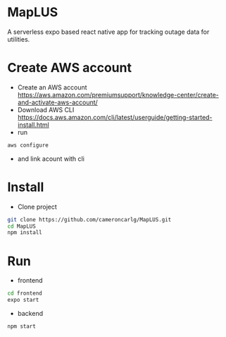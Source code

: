 # MapLUS

A serverless expo based react native app for tracking outage data for utilities.

# Create AWS account

- Create an AWS account https://aws.amazon.com/premiumsupport/knowledge-center/create-and-activate-aws-account/
- Download AWS CLI https://docs.aws.amazon.com/cli/latest/userguide/getting-started-install.html
- run

```bash
aws configure
```

- and link acount with cli

# Install

- Clone project

```bash
git clone https://github.com/cameroncarlg/MapLUS.git
cd MapLUS
npm install
```

# Run

- frontend

```bash
cd frontend
expo start
```

- backend

```bash
npm start
```
